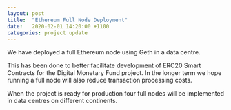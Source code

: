 ```yaml
---
layout: post
title:  "Ethereum Full Node Deployment"
date:   2020-02-01 14:20:00 +1100
categories: project update
---
```


We have deployed a full Ethereum node using Geth in a data centre.

This has been done to better facilitate development of ERC20 Smart Contracts for the Digital Monetary Fund project. In the longer term we hope running a full node will also reduce transaction processing costs.

When the project is ready for production four full nodes will be implemented in data centres on different continents.
